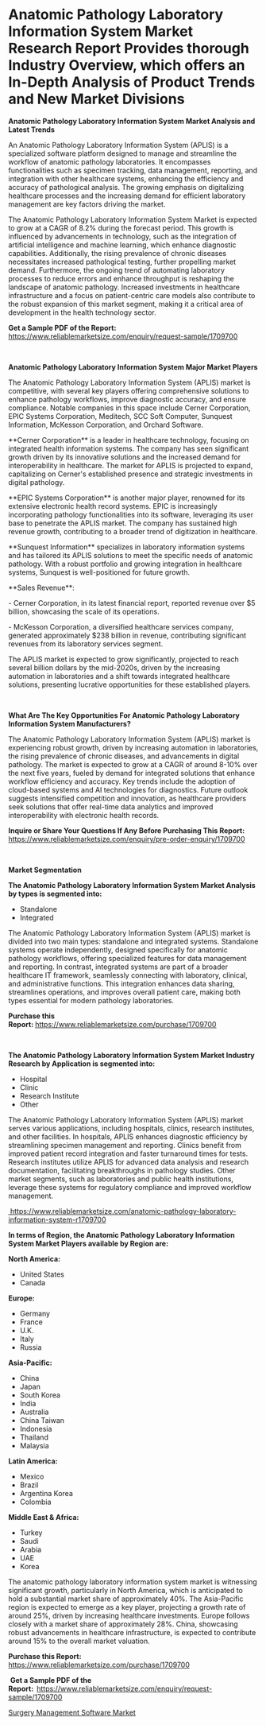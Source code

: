 <p><h1>Anatomic Pathology Laboratory Information System Market Research Report Provides thorough Industry Overview, which offers an In-Depth Analysis of Product Trends and New Market Divisions</h1></p><p><strong>Anatomic Pathology Laboratory Information System Market Analysis and Latest Trends</strong></p>
<p><p>An Anatomic Pathology Laboratory Information System (APLIS) is a specialized software platform designed to manage and streamline the workflow of anatomic pathology laboratories. It encompasses functionalities such as specimen tracking, data management, reporting, and integration with other healthcare systems, enhancing the efficiency and accuracy of pathological analysis. The growing emphasis on digitalizing healthcare processes and the increasing demand for efficient laboratory management are key factors driving the market.</p><p>The Anatomic Pathology Laboratory Information System Market is expected to grow at a CAGR of 8.2% during the forecast period. This growth is influenced by advancements in technology, such as the integration of artificial intelligence and machine learning, which enhance diagnostic capabilities. Additionally, the rising prevalence of chronic diseases necessitates increased pathological testing, further propelling market demand. Furthermore, the ongoing trend of automating laboratory processes to reduce errors and enhance throughput is reshaping the landscape of anatomic pathology. Increased investments in healthcare infrastructure and a focus on patient-centric care models also contribute to the robust expansion of this market segment, making it a critical area of development in the health technology sector.</p></p>
<p><strong>Get a Sample PDF of the Report:&nbsp;</strong> <a href="https://www.reliablemarketsize.com/enquiry/request-sample/1709700?utm_campaign=1991&utm_medium=2&utm_source=Github&utm_content=ia&utm_term=10012025&utm_id=anatomic-pathology-laboratory-information-system">https://www.reliablemarketsize.com/enquiry/request-sample/1709700</a></p>
<p>&nbsp;</p>
<p><strong>Anatomic Pathology Laboratory Information System Major Market Players</strong></p>
<p><p>The Anatomic Pathology Laboratory Information System (APLIS) market is competitive, with several key players offering comprehensive solutions to enhance pathology workflows, improve diagnostic accuracy, and ensure compliance. Notable companies in this space include Cerner Corporation, EPIC Systems Corporation, Meditech, SCC Soft Computer, Sunquest Information, McKesson Corporation, and Orchard Software.</p><p>**Cerner Corporation** is a leader in healthcare technology, focusing on integrated health information systems. The company has seen significant growth driven by its innovative solutions and the increased demand for interoperability in healthcare. The market for APLIS is projected to expand, capitalizing on Cerner's established presence and strategic investments in digital pathology.</p><p>**EPIC Systems Corporation** is another major player, renowned for its extensive electronic health record systems. EPIC is increasingly incorporating pathology functionalities into its software, leveraging its user base to penetrate the APLIS market. The company has sustained high revenue growth, contributing to a broader trend of digitization in healthcare.</p><p>**Sunquest Information** specializes in laboratory information systems and has tailored its APLIS solutions to meet the specific needs of anatomic pathology. With a robust portfolio and growing integration in healthcare systems, Sunquest is well-positioned for future growth.</p><p>**Sales Revenue**: </p><p>- Cerner Corporation, in its latest financial report, reported revenue over $5 billion, showcasing the scale of its operations.</p><p>- McKesson Corporation, a diversified healthcare services company, generated approximately $238 billion in revenue, contributing significant revenues from its laboratory services segment.</p><p>The APLIS market is expected to grow significantly, projected to reach several billion dollars by the mid-2020s, driven by the increasing automation in laboratories and a shift towards integrated healthcare solutions, presenting lucrative opportunities for these established players.</p></p>
<p>&nbsp;</p>
<p><strong>What Are The Key Opportunities For Anatomic Pathology Laboratory Information System Manufacturers?</strong></p>
<p><p>The Anatomic Pathology Laboratory Information System (APLIS) market is experiencing robust growth, driven by increasing automation in laboratories, the rising prevalence of chronic diseases, and advancements in digital pathology. The market is expected to grow at a CAGR of around 8-10% over the next five years, fueled by demand for integrated solutions that enhance workflow efficiency and accuracy. Key trends include the adoption of cloud-based systems and AI technologies for diagnostics. Future outlook suggests intensified competition and innovation, as healthcare providers seek solutions that offer real-time data analytics and improved interoperability with electronic health records.</p></p>
<p><strong>Inquire or Share Your Questions If Any Before Purchasing This Report:</strong> <a href="https://www.reliablemarketsize.com/enquiry/pre-order-enquiry/1709700?utm_campaign=1991&utm_medium=2&utm_source=Github&utm_content=ia&utm_term=10012025&utm_id=anatomic-pathology-laboratory-information-system">https://www.reliablemarketsize.com/enquiry/pre-order-enquiry/1709700</a></p>
<p>&nbsp;</p>
<p><strong>Market Segmentation</strong></p>
<p><strong>The Anatomic Pathology Laboratory Information System Market Analysis by types is segmented into:</strong></p>
<p><ul><li>Standalone</li><li>Integrated</li></ul></p>
<p><p>The Anatomic Pathology Laboratory Information System (APLIS) market is divided into two main types: standalone and integrated systems. Standalone systems operate independently, designed specifically for anatomic pathology workflows, offering specialized features for data management and reporting. In contrast, integrated systems are part of a broader healthcare IT framework, seamlessly connecting with laboratory, clinical, and administrative functions. This integration enhances data sharing, streamlines operations, and improves overall patient care, making both types essential for modern pathology laboratories.</p></p>
<p><strong>Purchase this Report:&nbsp;</strong><a href="https://www.reliablemarketsize.com/purchase/1709700?utm_campaign=1991&utm_medium=2&utm_source=Github&utm_content=ia&utm_term=10012025&utm_id=anatomic-pathology-laboratory-information-system">https://www.reliablemarketsize.com/purchase/1709700</a></p>
<p>&nbsp;</p>
<p><strong>The Anatomic Pathology Laboratory Information System Market Industry Research by Application is segmented into:</strong></p>
<p><ul><li>Hospital</li><li>Clinic</li><li>Research Institute</li><li>Other</li></ul></p>
<p><p>The Anatomic Pathology Laboratory Information System (APLIS) market serves various applications, including hospitals, clinics, research institutes, and other facilities. In hospitals, APLIS enhances diagnostic efficiency by streamlining specimen management and reporting. Clinics benefit from improved patient record integration and faster turnaround times for tests. Research institutes utilize APLIS for advanced data analysis and research documentation, facilitating breakthroughs in pathology studies. Other market segments, such as laboratories and public health institutions, leverage these systems for regulatory compliance and improved workflow management.</p></p>
<p><a href="https://www.reliablemarketsize.com/anatomic-pathology-laboratory-information-system-r1709700?utm_campaign=1991&utm_medium=2&utm_source=Github&utm_content=ia&utm_term=10012025&utm_id=anatomic-pathology-laboratory-information-system">&nbsp;https://www.reliablemarketsize.com/anatomic-pathology-laboratory-information-system-r1709700</a></p>
<p><strong>In terms of Region, the Anatomic Pathology Laboratory Information System Market Players available by Region are:</strong></p>
<p>
    <p> <strong> North America: </strong>
        <ul>
            <li>United States</li>
            <li>Canada</li>
        </ul>
        </p> 
    <p> <strong> Europe: </strong>
        <ul>
            <li>Germany</li>
            <li>France</li>
            <li>U.K.</li>
            <li>Italy</li>
            <li>Russia</li>
        </ul>
        </p> 
    <p> <strong> Asia-Pacific: </strong>
        <ul>
            <li>China</li>
            <li>Japan</li>
            <li>South Korea</li>
            <li>India</li>
            <li>Australia</li>
            <li>China Taiwan</li>
            <li>Indonesia</li>
            <li>Thailand</li>
            <li>Malaysia</li>
        </ul>
        </p> 
    <p> <strong> Latin America: </strong>
        <ul>
            <li>Mexico</li>
            <li>Brazil</li>
            <li>Argentina Korea</li>
            <li>Colombia</li>
        </ul>
        </p> 
    <p> <strong> Middle East & Africa: </strong>
        <ul>
            <li>Turkey</li>
            <li>Saudi</li>
            <li>Arabia</li>
            <li>UAE</li>
            <li>Korea</li>
        </ul>
    </p>
    </p>
<p><p>The anatomic pathology laboratory information system market is witnessing significant growth, particularly in North America, which is anticipated to hold a substantial market share of approximately 40%. The Asia-Pacific region is expected to emerge as a key player, projecting a growth rate of around 25%, driven by increasing healthcare investments. Europe follows closely with a market share of approximately 28%. China, showcasing robust advancements in healthcare infrastructure, is expected to contribute around 15% to the overall market valuation.</p></p>
<p><strong>Purchase this Report: </strong><a href="https://www.reliablemarketsize.com/purchase/1709700?utm_campaign=1991&utm_medium=2&utm_source=Github&utm_content=ia&utm_term=10012025&utm_id=anatomic-pathology-laboratory-information-system">https://www.reliablemarketsize.com/purchase/1709700</a></p>
<p>&nbsp;<strong>Get a Sample PDF of the Report:&nbsp;&nbsp;</strong><a href="https://www.reliablemarketsize.com/enquiry/request-sample/1709700?utm_campaign=1991&utm_medium=2&utm_source=Github&utm_content=ia&utm_term=10012025&utm_id=anatomic-pathology-laboratory-information-system">https://www.reliablemarketsize.com/enquiry/request-sample/1709700</a></p>
<p><strong></strong></p>
<p><p><a href="https://github.com/YashRP12/Market-Research-Report-List-6/blob/main/surgery-management-software-market.md?utm_campaign=1991&utm_medium=2&utm_source=Github&utm_content=ia&utm_term=10012025&utm_id=anatomic-pathology-laboratory-information-system">Surgery Management Software Market</a></p></p>